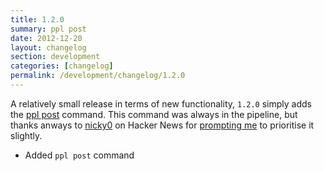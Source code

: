 ```yaml
---
title: 1.2.0
summary: ppl post
date: 2012-12-20
layout: changelog
section: development
categories: [changelog]
permalink: /development/changelog/1.2.0
---
```


A relatively small release in terms of new functionality, `1.2.0` simply adds
the [ppl post](/documentation/commands/post) command. This command was always in
the pipeline, but thanks anways to
[nicky0](http://news.ycombinator.com/user?id=nicky0) on Hacker News for
[prompting me](http://news.ycombinator.com/item?id=4947468) to prioritise it
slightly.

* Added `ppl post` command
